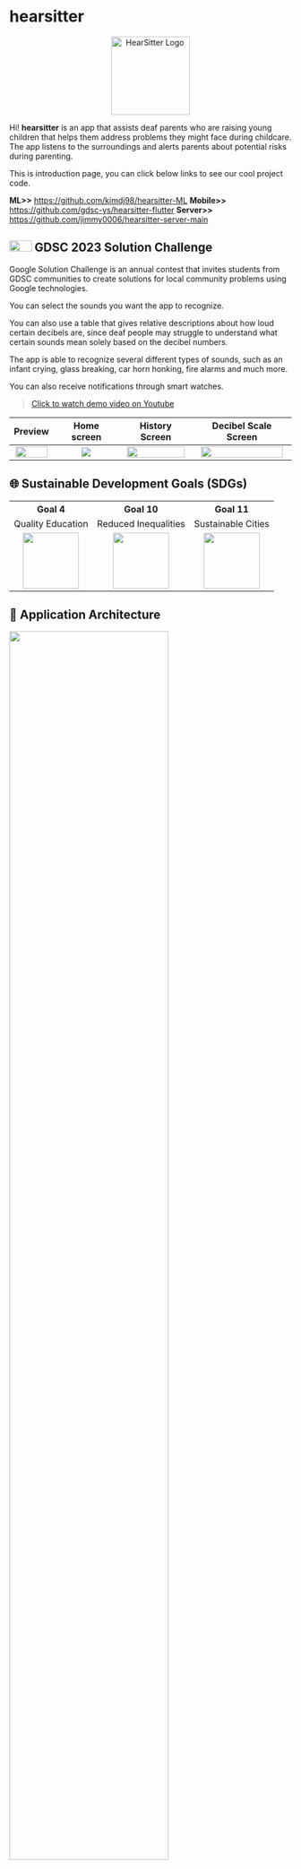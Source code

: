 # hearsitter

<p align="center">
<img src="https://user-images.githubusercontent.com/88659167/229131308-d658434a-cc34-46d0-a3da-4f2cb86272d0.png" width="140px" alt="HearSitter Logo" />
</p>

Hi! **hearsitter** is an app that assists deaf parents who are raising young children that helps them address problems they might face during childcare. The app listens to the surroundings and alerts parents about potential risks during parenting.

This is introduction page, you can click below links to see our cool project code.

**ML>>** https://github.com/kimdj98/hearsitter-ML
**Mobile>>** https://github.com/gdsc-ys/hearsitter-flutter
**Server>>** https://github.com/jimmy0006/hearsitter-server-main

## <img src="https://user-images.githubusercontent.com/88659167/229186972-d278f732-c164-4bb9-af27-f157d68303d0.png" width= "40" height="20"> GDSC 2023 Solution Challenge

Google Solution Challenge is an annual contest that invites students from GDSC communities to create solutions for local community problems using Google technologies.

You can select the sounds you want the app to recognize.

You can also use a table that gives relative descriptions about how loud certain decibels are, since deaf people may struggle to understand what certain sounds mean solely based on the decibel numbers.

The app is able to recognize several different types of sounds, such as an infant crying, glass breaking, car horn honking, fire alarms and much more.

You can also receive notifications through smart watches.

> [Click to watch demo video on Youtube](https://www.youtube.com/watch?v=pZBiAt61sQo)

|                                                            Preview                                                            |                                                    Home screen                                                    |                                                        History Screen                                                         |                                                     Decibel Scale Screen                                                      |
| :---------------------------------------------------------------------------------------------------------------------------: | :---------------------------------------------------------------------------------------------------------------: | :---------------------------------------------------------------------------------------------------------------------------: | :---------------------------------------------------------------------------------------------------------------------------: |
| <img src="https://user-images.githubusercontent.com/88659167/229133364-a701ac23-aea2-409a-9da2-9779c75bbaf2.gif" width='95%'> | <img src="https://user-images.githubusercontent.com/88659167/229136140-da524ef0-1077-4825-bdfd-f0a708de4377.jpg"> | <img src="https://user-images.githubusercontent.com/88659167/229135997-da398cfa-0041-447e-b955-cff420323fb6.jpg" width='95%'> | <img src="https://user-images.githubusercontent.com/88659167/229136318-85a5a405-0f1f-41f0-807e-f24a1e4014a3.jpg" width='95%'> |

## 🌐 Sustainable Development Goals (SDGs)

<table>
<tr>
<th>Goal 4</th>
<th>Goal 10</th>
<th>Goal 11</th>
</tr>
<tr>
<td align="center">Quality Education</td>
<td align="center">Reduced Inequalities</td>
<td align="center">Sustainable Cities</td>
</tr>
<tr>
<td align="center"><image src="https://user-images.githubusercontent.com/88659167/229183112-bf747fd6-0d2c-444c-b1c5-b2056d5f56f9.png"  width="100" height="100" ></td>
<td align="center"><image src="https://user-images.githubusercontent.com/88659167/229183050-c9550c55-9325-4906-b925-ce447253b165.png"  width="100" height="100"></td>
<td align="center"><image src="https://user-images.githubusercontent.com/88659167/229182972-35b04347-ff8c-4525-b837-34deda17a370.png"  width="100" height="100" ></td>
</tr>
</table>

## 📐 Application Architecture

<img src="https://user-images.githubusercontent.com/88659167/229185945-4c81ce5d-2742-48a5-9392-212e1008565c.png" width=75%>

We use Flutter to make mobile application, go Fiber to make main server, python Tensorflow to make ML server. Servers run on the Google Cloud Platform.

The mobile app sends the sound to server, received from the real-time audio stream in seconds.

The main server sends requests to series of ML server, balancing requests appropriately. Main server and ml sever connect via gRPC. And ml server made into a docker image, so easy to increase the number of ml servers.

The ml server analyzes this and delivers the results to the main server.

For classification task we used EfficientAT model. When choosing model the aspects we have focused on was speed and performance. Transformer has been a good choice for audio tagging performance, however it lacks in inference time. Instead, EfficientAT uses Knowledge Distillation from Transformers with lightweight CNN for fast inference time and high performance.

App store recieved result data in local DB using SQLite. App show data and display notifications.

## 🧑‍💻 Members

<table>
  <tr>
     <td align="center">
        <a href="https://github.com/kimdj98">
          <img src="https://avatars.githubusercontent.com/u/81472155?v=4" width="100px" alt=""/><br />
          <sub><b>DongJae Kim</b></sub>
        </a><br/>
        <a href="https://github.com/kimdj98/hearsitter-ML">        
            ML
        </a>
    </td>
    <td align="center">
        <a href="https://github.com/watchstep">
          <img src="https://avatars.githubusercontent.com/u/88659167?v=4" width="100px" alt=""/><br />
          <sub><b>Juii Kim</b></sub>
        </a><br/>
        <a href="https://github.com/gdsc-ys/hearsitter-flutter">        
           Mobile
        </a>
    </td>
    <td align="center">
        <a href="https://github.com/jimmy0006">
          <img src="https://avatars.githubusercontent.com/u/45549879?v=4" width="100px" style="border-radius:70%" alt=""/><br />
          <sub><b>YoungMin Jin</b></sub><br/>
        <a href="https://github.com/jimmy0006/hearsitter-server-main">        
            Server
        </a>
        </a>
    </td>
    <td align="center">
        <a href="https://github.com/mumwa">
          <img src="https://avatars.githubusercontent.com/u/13832137?v=4" width="100px" alt=""/><br />
          <sub><b>HyoJeong Park</b></sub>
        </a><br/>
        <a href="https://github.com/mumwa/hearsitter-landingpage">        
            Web Frontend
        </a>
    </td>
  </tr>
</table>

## 📧 Contact Us

Please email <gdsc.yonsei.hearsitter@gmail.com>
